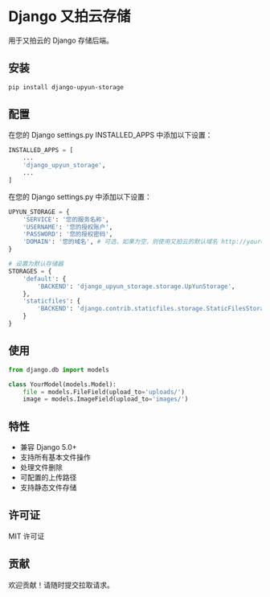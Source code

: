 # Django 又拍云存储

用于又拍云的 Django 存储后端。

## 安装

```bash
pip install django-upyun-storage
```

## 配置
在您的 Django settings.py INSTALLED_APPS 中添加以下设置：

```python
INSTALLED_APPS = [
    ...
    'django_upyun_storage',
    ...
]
```


在您的 Django settings.py 中添加以下设置：

```python
UPYUN_STORAGE = {
    'SERVICE': '您的服务名称',
    'USERNAME': '您的授权账户',
    'PASSWORD': '您的授权密码',
    'DOMAIN': '您的域名', # 可选，如果为空，则使用又拍云的默认域名 http://yourdomain.com
}

# 设置为默认存储器
STORAGES = {
    'default': {
        'BACKEND': 'django_upyun_storage.storage.UpYunStorage',
    },
    'staticfiles': {
        'BACKEND': 'django.contrib.staticfiles.storage.StaticFilesStorage',
    }
}
```

## 使用

```python
from django.db import models

class YourModel(models.Model):
    file = models.FileField(upload_to='uploads/')
    image = models.ImageField(upload_to='images/')
```

## 特性

- 兼容 Django 5.0+
- 支持所有基本文件操作
- 处理文件删除
- 可配置的上传路径
- 支持静态文件存储

## 许可证

MIT 许可证

## 贡献

欢迎贡献！请随时提交拉取请求。